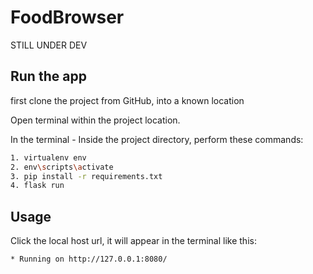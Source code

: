# FoodBrowser

STILL UNDER DEV


## Run the app

first clone the project from GitHub, into a known location

Open terminal within the project location.

In the terminal - Inside the project directory, perform these commands:
```bash
1. virtualenv env
2. env\scripts\activate
3. pip install -r requirements.txt
4. flask run                          
```

## Usage
Click the local host url, it will appear in the terminal like this:
```bash
* Running on http://127.0.0.1:8080/ 
```
